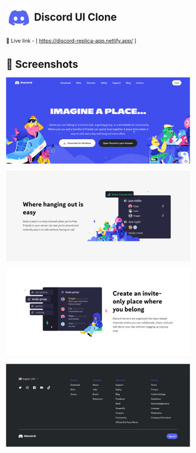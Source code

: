 

# <img  align="center" width= 70px  src="https://raw.githubusercontent.com/aniruddha-gade/Discord__Clone/main/screenshots/discordGif.gif"> Discord UI Clone


🔗 Live link - [ https://discord-replica-app.netlify.app/ ]

 # 📸 Screenshots



![Alt Text](https://raw.githubusercontent.com/aniruddha-gade/Discord__Clone/main/screenshots/image1.png)

![Alt Text](https://raw.githubusercontent.com/aniruddha-gade/Discord__Clone/main/screenshots/image2.png)

![Alt Text](https://raw.githubusercontent.com/aniruddha-gade/Discord__Clone/main/screenshots/image3.png)

![Alt Text](https://raw.githubusercontent.com/aniruddha-gade/Discord__Clone/main/screenshots/image4.png)
